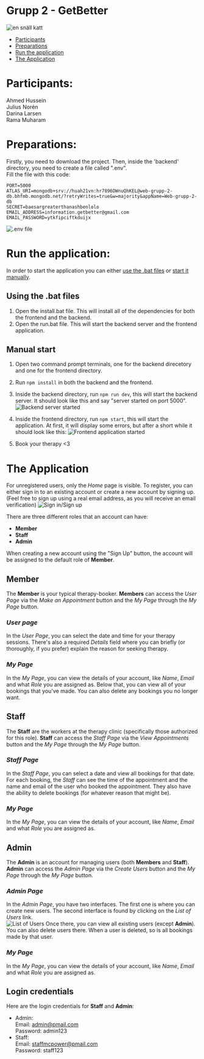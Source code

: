 # Grupp 2 - GetBetter
![en snäll katt](https://github.com/user-attachments/assets/033459e3-9ca0-4a9f-8568-793c6bce079c)



- [Participants](#participants)
- [Preparations](#preparations)
- [Run the application](#run-the-application)
- [The Application](#the-application)

# Participants:<br>
Ahmed Hussein<br>
Julius Norén<br>
Darina Larsen<br>
Rama Muharam

# Preparations:
Firstly, you need to download the project. Then, inside the 'backend' directory, you need to create a file called ".env".  
Fill the file with this code:
```
PORT=5000
ATLAS_URI=mongodb+srv://huah21vn:hr7896DWnuQhKEL@web-grupp-2-db.bhfmb.mongodb.net/?retryWrites=true&w=majority&appName=Web-grupp-2-db
SECRET=baesargreaterthanashbenlolo
EMAIL_ADDRESS=information.getbetter@gmail.com
EMAIL_PASSWORD=ytkfipciftkduijx
```
![.env file](https://github.com/user-attachments/assets/b82bffdb-5c91-4921-be11-3a54cd49bfa6)


# Run the application:
In order to start the application you can either [use the .bat files](#using-the-bat-files) or [start it manually](#manual-start).

## Using the .bat files
1. Open the install.bat file. This will install all of the dependencies for both the frontend and the backend.
2. Open the run.bat file. This will start the backend server and the frontend application.

## Manual start
1. Open two command prompt terminals, one for the backend direcetory and one for the frontend directory.
2. Run `npm install` in both the backend and the frontend.

3. Inside the backend directory, run `npm run dev`, this will start the backend server. It should look like this and say "server started on port 5000".
![Backend server started](https://github.com/user-attachments/assets/b057c2a3-fb2a-4e41-9bce-f7e89fa3475f)

4. Inside the frontend directory, run `npm start`, this will start the application. At first, it will display some errors, but after a short while it should look like this:
![Frontend application started](https://github.com/user-attachments/assets/e9a917a4-5ffa-4907-90e3-6bd549fe1a3b)

5. Book your therapy <3

# The Application
For unregistered users, only the *Home* page is visible.
To register, you can either sign in to an existing account or create a new account by signing up.  
(Feel free to sign up using a real email address, as you will receive an email verification)
![Sign in/Sign up](https://github.com/user-attachments/assets/7b26346c-ccac-4ea5-aa4e-390228e69aef)

There are three different roles that an account can have:
- **Member**
- **Staff**
- **Admin**  

When creating a new account using the "Sign Up" button, the account will be assigned to the default role of **Member**.

## **Member**
The **Member** is your typical therapy-booker. **Members** can access the *User Page* via the *Make an Appointment* button and the *My Page* through the *My Page* button.

### *User page*
In the *User Page*, you can select the date and time for your therapy sessions. There's also a required *Details* field where you can briefly (or thoroughly, if you prefer) explain the reason for seeking therapy.

### *My Page*
In the *My Page*, you can view the details of your account, like *Name*, *Email* and what *Role* you are assigned as.
Below that, you can view all of your bookings that you've made. You can also delete any bookings you no longer want.

## **Staff**
The **Staff** are the workers at the therapy clinic (specifically those authorized for this role). **Staff** can access the *Staff Page* via the *View Appointments* button and the *My Page* through the *My Page* button.

### *Staff Page*
In the *Staff Page*, you can select a date and view all bookings for that date. For each booking, the *Staff* can see the time of the appointment and the name and email of the user who booked the appointment. They also have the ability to delete bookings (for whatever reason that might be).

### *My Page*
In the *My Page*, you can view the details of your account, like *Name*, *Email* and what *Role* you are assigned as.

## **Admin**
The **Admin** is an account for managing users (both **Members** and **Staff**). **Admin** can access the *Admin Page* via the *Create Users* button and the *My Page* through the *My Page* button.

### *Admin Page*
In the *Admin Page*, you have two interfaces. The first one is where you can create new users. The second interface is found by clicking on the *List of Users* link.   
![List of Users](https://github.com/user-attachments/assets/f8ed5c97-d1f1-492e-b3b4-7d3f0077bd4b)
Once there, you can view all existing users (except **Admin**). You can also delete users there. When a user is deleted, so is all bookings made by that user. 

### *My Page*
In the *My Page*, you can view the details of your account, like *Name*, *Email* and what *Role* you are assigned as.

## Login credentials
Here are the login credentials for **Staff** and **Admin**:
- Admin:  
  Email: admin@pmail.com  
  Password: admin123
- Staff:  
  Email: staffmcpower@pmail.com  
  Password: staff123
